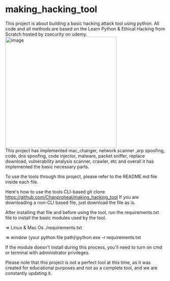 # making_hacking_tool
This project is about building a basic hacking attack tool using python.
All code and all methods are based on the Learn Python & Ethical Hacking from Scratch hosted by zsecurity on udemy.
<br><img width="350" alt="image" src="https://github.com/Chanproheal/making_hacking_tool/assets/105531901/d1e2a6a1-bdf3-4395-acf5-6dbd66876d43"><br>
This project has implemented mac_changer, network scanner ,arp spoofing, code, dns spoofing, code injector, malware, packet sniffer, replace download, vulnerability analysis scanner, crawler, etc and overall it has implemented the basic necessary parts.

To use the tools through this project, please refer to the README.md file inside each file.

Here's how to use the tools
CLI-based
git clone https://github.com/Chanproheal/making_hacking_tool
If you are downloading a non-CLI based file, just download the file as is.

After installing that file and before using the tool, run the requirements.txt file to install the basic modules used by the tool.

=> Linux & Mac Os
./requirements.txt

=> window
{your python file path}\python.exe -r requirements.txt

If the module doesn't install during this process, you'll need to turn on cmd or terminal with administrator privileges.

Please note that this project is not a perfect tool at this time, as it was created for educational purposes and not as a complete tool, and we are constantly updating it.
